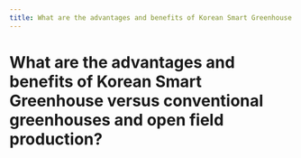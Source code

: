 ```yaml
---
title: What are the advantages and benefits of Korean Smart Greenhouse versus conventional greenhouses and open field production?
---
```


# What are the advantages and benefits of Korean Smart Greenhouse versus conventional greenhouses and open field production?
